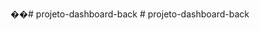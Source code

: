 ��#   p r o j e t o - d a s h b o a r d - b a c k 
 
 #   p r o j e t o - d a s h b o a r d - b a c k 
 
 
